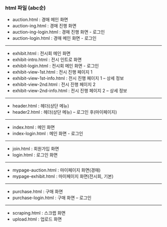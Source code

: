 ### html 파일 (abc순)

* auction.html : 경매 메인 화면
* auction-ing.html : 경매 진행 화면
* auction-ing-login.html : 경매 진행 화면 - 로그인
* auction-login.html : 경매 메인 화면 - 로그인
---   
* exhibit.html : 전시회 메인 화면
* exhibit-intro.html : 전시 인트로 화면
* exhibit-login.html : 전시회 메인 화면 - 로그인
* exhibit-view-1st.html : 전시 진행 페이지 1
* exhibit-view-1st-info.html : 전시 진행 페이지 1 – 상세 정보
* exhibit-view-2nd.html : 전시 진행 페이지 2
* exhibit-view-2nd-info.html : 전시 진행 페이지 2 – 상세 정보
---
* header.html : 헤더(상단 메뉴)
* header2.html : 헤더(상단 메뉴) – 로그인 후(마이페이지)
---
* index.html : 메인 화면
* index-login.html : 메인 화면 - 로그인
---
* join.html : 회원가입 화면
* login.html : 로그인 화면
---
* mypage-auction.html : 마이페이지 화면(경매)
* mypage-exhibit.html : 마이페이지 화면(전시회, 기본)
---
* purchase.html : 구매 화면
* purchase-login.html : 구매 화면 – 로그인 
---
* scraping.html : 스크랩 화면
* upload.html : 업로드 화면
